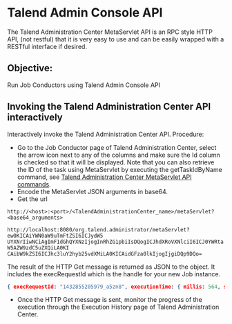 # Talend Admin Console API
The Talend Administration Center MetaServlet API is an RPC style HTTP API, (not restful) that it is very easy to use and can be easily wrapped with a RESTful interface if desired.

## Objective:
Run Job Conductors using Talend Admin Console API

## Invoking the Talend Administration Center API interactively

Interactively invoke the Talend Administration Center API.
Procedure:
- Go to the Job Conductor page of Talend Administration Center, select the arrow icon next to any of the columns and make sure the Id column is checked so that it will be displayed.
Note that you can also retrieve the ID of the task using MetaServlet by executing the getTaskIdByName command, see [Talend Administration Center MetaServlet API commands](https://help.talend.com/reader/oYf9gKhmYrkWCiSua4qLeg/SLiAyHyDTjuznLR_F~MiQQ).
- Encode the MetaServlet JSON arguments in base64.
- Get the url

```
http://<host>:<port>/<TalendAdministrationCenter_name>/metaServlet?<base64_arguments>
```

`http://localhost:8080/org.talend.administrator/metaServlet?ew0KICAiYWN0aW9uTmFtZSI6ICJydW5
UYXNrIiwNCiAgImF1dGhQYXNzIjogInRhZG1pbiIsDQogICJhdXRoVXNlciI6ICJ0YWRtaW5AZW9zdC5uZXQiLA0KI
CAibW9kZSI6ICJhc3luY2hyb25vdXMiLA0KICAidGFza0lkIjogIjgiDQp9DQo=`

The result of the HTTP Get message is returned as JSON to the object. It includes the execRequestId which is the handle for your new Job instance.

```json
{ execRequestId: "1432855205979_a5zn8", executionTime: { millis: 564, seconds: 0 }, returnCode: 0 }
```

- Once the HTTP Get message is sent, monitor the progress of the execution through the Execution History page of Talend Administration Center.
